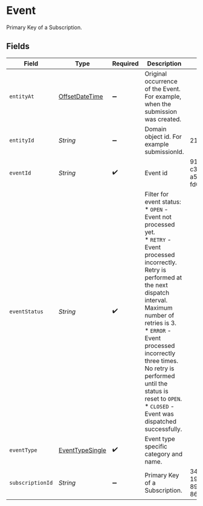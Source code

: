 # Event

Primary Key of a Subscription.


## Fields

| Field                                                                                                                                                                                                                                                                                                                                                            | Type                                                                                                                                                                                                                                                                                                                                                             | Required                                                                                                                                                                                                                                                                                                                                                         | Description                                                                                                                                                                                                                                                                                                                                                      | Example                                                                                                                                                                                                                                                                                                                                                          |
| ---------------------------------------------------------------------------------------------------------------------------------------------------------------------------------------------------------------------------------------------------------------------------------------------------------------------------------------------------------------- | ---------------------------------------------------------------------------------------------------------------------------------------------------------------------------------------------------------------------------------------------------------------------------------------------------------------------------------------------------------------- | ---------------------------------------------------------------------------------------------------------------------------------------------------------------------------------------------------------------------------------------------------------------------------------------------------------------------------------------------------------------- | ---------------------------------------------------------------------------------------------------------------------------------------------------------------------------------------------------------------------------------------------------------------------------------------------------------------------------------------------------------------- | ---------------------------------------------------------------------------------------------------------------------------------------------------------------------------------------------------------------------------------------------------------------------------------------------------------------------------------------------------------------- |
| `entityAt`                                                                                                                                                                                                                                                                                                                                                       | [OffsetDateTime](https://docs.oracle.com/javase/8/docs/api/java/time/OffsetDateTime.html)                                                                                                                                                                                                                                                                        | :heavy_minus_sign:                                                                                                                                                                                                                                                                                                                                               | Original occurrence of the Event. For example, when the submission was created.                                                                                                                                                                                                                                                                                  |                                                                                                                                                                                                                                                                                                                                                                  |
| `entityId`                                                                                                                                                                                                                                                                                                                                                       | *String*                                                                                                                                                                                                                                                                                                                                                         | :heavy_minus_sign:                                                                                                                                                                                                                                                                                                                                               | Domain object id. For example submissionId.                                                                                                                                                                                                                                                                                                                      | 213123                                                                                                                                                                                                                                                                                                                                                           |
| `eventId`                                                                                                                                                                                                                                                                                                                                                        | *String*                                                                                                                                                                                                                                                                                                                                                         | :heavy_check_mark:                                                                                                                                                                                                                                                                                                                                               | Event id                                                                                                                                                                                                                                                                                                                                                         | 91fba95d-c3c9-4a67-a5d4-fd0b0d4870f4                                                                                                                                                                                                                                                                                                                             |
| `eventStatus`                                                                                                                                                                                                                                                                                                                                                    | *String*                                                                                                                                                                                                                                                                                                                                                         | :heavy_check_mark:                                                                                                                                                                                                                                                                                                                                               | Filter for event status:<br/>  * `OPEN` - Event not processed yet.<br/>  * `RETRY` - Event processed incorrectly. Retry is performed at the next dispatch interval. Maximum number of retries is 3.<br/>  * `ERROR` - Event processed incorrectly three times. No retry is performed until the status is reset to `OPEN`.<br/>  * `CLOSED` - Event was dispatched successfully.<br/> |                                                                                                                                                                                                                                                                                                                                                                  |
| `eventType`                                                                                                                                                                                                                                                                                                                                                      | [EventTypeSingle](../../models/shared/EventTypeSingle.md)                                                                                                                                                                                                                                                                                                        | :heavy_check_mark:                                                                                                                                                                                                                                                                                                                                               | Event type specific category and name.                                                                                                                                                                                                                                                                                                                           |                                                                                                                                                                                                                                                                                                                                                                  |
| `subscriptionId`                                                                                                                                                                                                                                                                                                                                                 | *String*                                                                                                                                                                                                                                                                                                                                                         | :heavy_minus_sign:                                                                                                                                                                                                                                                                                                                                               | Primary Key of a Subscription.                                                                                                                                                                                                                                                                                                                                   | 34fdceac-19fe-422e-898d-86f597dbbff5                                                                                                                                                                                                                                                                                                                             |